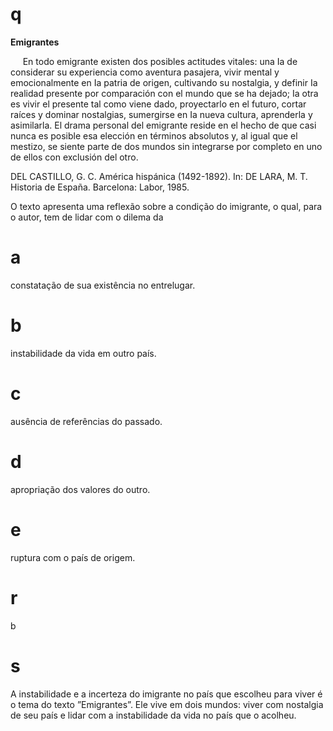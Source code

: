 # q
**Emigrantes**

     En todo emigrante existen dos posibles actitudes vitales: una Ia de considerar su experiencia como aventura pasajera, vivir mental y emocionalmente en Ia patria de origen, cultivando su nostalgia, y definir Ia realidad presente por comparación con el mundo que se ha dejado; Ia otra es vivir el presente tal como viene dado, proyectarlo en el futuro, cortar raíces y dominar nostalgias, sumergirse en Ia nueva cultura, aprenderla y asimilarla. El drama personal del emigrante reside en el hecho de que casi nunca es posible esa elección en términos absolutos y, al igual que el mestizo, se siente parte de dos mundos sin integrarse por completo en uno de ellos con exclusión del otro.

DEL CASTILLO, G. C. América hispánica (1492-1892). In: DE LARA, M. T. Historia de España. Barcelona: Labor, 1985.

O texto apresenta uma reflexão sobre a condição do imigrante, o qual, para o autor, tem de lidar com o dilema da

# a
constatação de sua existência no entrelugar.

# b
instabilidade da vida em outro país.

# c
ausência de referências do passado.

# d
apropriação dos valores do outro.

# e
ruptura com o país de origem.

# r
b

# s
A instabilidade e a incerteza do imigrante no país que escolheu para viver é o tema do texto ”Emigrantes”. Ele vive em dois mundos: viver com nostalgia de seu país e lidar com a instabilidade da vida no país que o acolheu.
